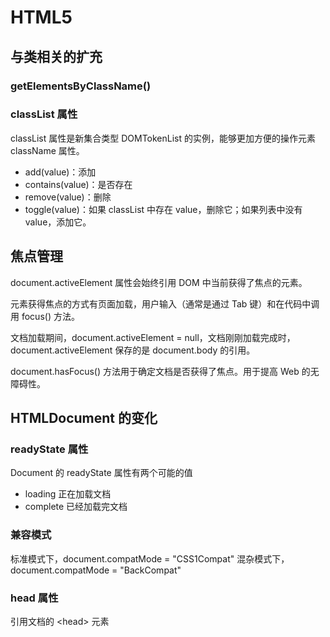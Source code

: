 # HTML5

## 与类相关的扩充

### getElementsByClassName()

### classList 属性

classList 属性是新集合类型 DOMTokenList 的实例，能够更加方便的操作元素 className 属性。

* add(value)：添加
* contains(value)：是否存在
* remove(value)：删除
* toggle(value)：如果 classList 中存在 value，删除它；如果列表中没有 value，添加它。

## 焦点管理

document.activeElement 属性会始终引用 DOM 中当前获得了焦点的元素。

元素获得焦点的方式有页面加载，用户输入（通常是通过 Tab 键）和在代码中调用 focus() 方法。

文档加载期间，document.activeElement = null，文档刚刚加载完成时，document.activeElement 保存的是 document.body 的引用。

document.hasFocus() 方法用于确定文档是否获得了焦点。用于提高 Web 的无障碍性。

## HTMLDocument 的变化

### readyState 属性

Document 的 readyState 属性有两个可能的值

* loading 正在加载文档
* complete 已经加载完文档

### 兼容模式

标准模式下，document.compatMode = "CSS1Compat"
混杂模式下，document.compatMode = "BackCompat"

### head 属性

引用文档的 <head\> 元素
